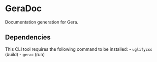 # GeraDoc
Documentation generation for Gera.

## Dependencies
This CLI tool requires the following command to be installed:
	- `uglifycss` (build)
	- `gerac` (run)
